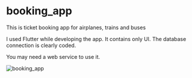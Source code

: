 # booking_app
This is ticket booking app for airplanes, trains and buses


I used Flutter while developing the app. It contains only UI.  The database connection is clearly coded.

You may need a web service to use it. 

![booking_app](https://user-images.githubusercontent.com/40759486/158727336-3934a59b-48d0-4abb-abdf-bad7008c30a8.jpeg)

